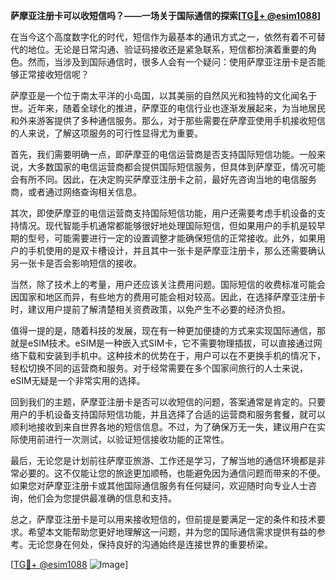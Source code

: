 **萨摩亚注册卡可以收短信吗？——一场关于国际通信的探索[[TG💪+ @esim1088](https://t.me/s/esim1088)]**

在当今这个高度数字化的时代，短信作为最基本的通讯方式之一，依然有着不可替代的地位。无论是日常沟通、验证码接收还是紧急联系，短信都扮演着重要的角色。然而，当涉及到国际通信时，很多人会有一个疑问：使用萨摩亚注册卡是否能够正常接收短信呢？

萨摩亚是一个位于南太平洋的小岛国，以其美丽的自然风光和独特的文化闻名于世。近年来，随着全球化的推进，萨摩亚的电信行业也逐渐发展起来，为当地居民和外来游客提供了多种通信服务。那么，对于那些需要在萨摩亚使用手机接收短信的人来说，了解这项服务的可行性显得尤为重要。

首先，我们需要明确一点，即萨摩亚的电信运营商是否支持国际短信功能。一般来说，大多数国家的电信运营商都会提供国际短信服务，但具体到萨摩亚，情况可能会有所不同。因此，在决定购买萨摩亚注册卡之前，最好先咨询当地的电信服务商，或者通过网络查询相关信息。

其次，即使萨摩亚的电信运营商支持国际短信功能，用户还需要考虑手机设备的支持情况。现代智能手机通常都能够很好地处理国际短信，但如果用户的手机是较早期的型号，可能需要进行一定的设置调整才能确保短信的正常接收。此外，如果用户的手机使用的是双卡槽设计，并且其中一张卡是萨摩亚注册卡，那么还需要确认另一张卡是否会影响短信的接收。

当然，除了技术上的考量，用户还应该关注费用问题。国际短信的收费标准可能会因国家和地区而异，有些地方的费用可能会相对较高。因此，在选择萨摩亚注册卡时，建议用户提前了解清楚相关资费政策，以免产生不必要的经济负担。

值得一提的是，随着科技的发展，现在有一种更加便捷的方式来实现国际通信，那就是eSIM技术。eSIM是一种嵌入式SIM卡，它不需要物理插拔，可以直接通过网络下载和安装到手机中。这种技术的优势在于，用户可以在不更换手机的情况下，轻松切换不同的运营商和服务。对于经常需要在多个国家间旅行的人士来说，eSIM无疑是一个非常实用的选择。

回到我们的主题，萨摩亚注册卡是否可以收短信的问题，答案通常是肯定的。只要用户的手机设备支持国际短信功能，并且选择了合适的运营商和服务套餐，就可以顺利地接收到来自世界各地的短信信息。不过，为了确保万无一失，建议用户在实际使用前进行一次测试，以验证短信接收功能的正常性。

最后，无论您是计划前往萨摩亚旅游、工作还是学习，了解当地的通信环境都是非常必要的。这不仅能让您的旅途更加顺畅，也能避免因为通信问题而带来的不便。如果您对萨摩亚注册卡或其他国际通信服务有任何疑问，欢迎随时向专业人士咨询，他们会为您提供最准确的信息和支持。

总之，萨摩亚注册卡是可以用来接收短信的，但前提是要满足一定的条件和技术要求。希望本文能帮助您更好地理解这一问题，并为您的国际通信需求提供有益的参考。无论您身在何处，保持良好的沟通始终是连接世界的重要桥梁。

[[TG💪+ @esim1088](https://t.me/s/esim1088) ![Image](https://i.postimg.cc/4NQfJmqS/Snipaste-2025-05-13-00-14-12.png)]